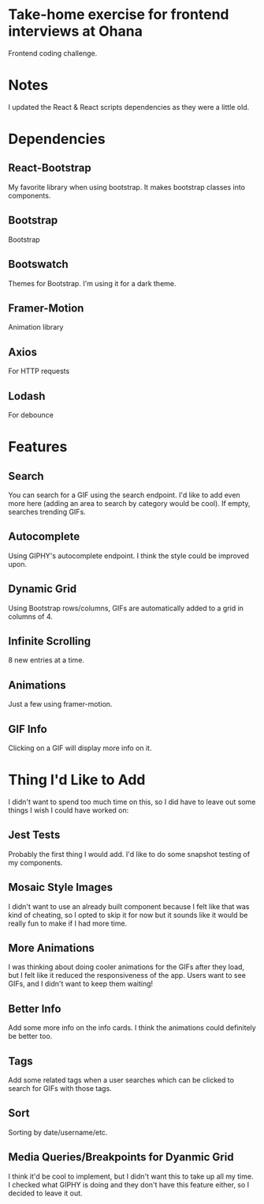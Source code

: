 # Take-home exercise for frontend interviews at Ohana

Frontend coding challenge.

# Notes
I updated the React & React scripts dependencies as they were a little old.



# Dependencies

## React-Bootstrap
My favorite library when using bootstrap. It makes bootstrap classes into components.

## Bootstrap
Bootstrap

## Bootswatch
Themes for Bootstrap. I'm using it for a dark theme.

## Framer-Motion
Animation library

## Axios
For HTTP requests

## Lodash
For debounce

# Features



## Search
You can search for a GIF using the search endpoint. I'd like to add even more here (adding an area to search by category would be cool). If empty, searches trending GIFs.

## Autocomplete
Using GIPHY's autocomplete endpoint. I think the style could be improved upon.

## Dynamic Grid
Using Bootstrap rows/columns, GIFs are automatically added to a grid in columns of 4.

## Infinite Scrolling
8 new entries at a time.

## Animations
Just a few using framer-motion.

## GIF Info
Clicking on a GIF will display more info on it.

# Thing I'd Like to Add
I didn't want to spend too much time on this, so I did have to leave out some things I wish I could have worked on:

## Jest Tests
Probably the first thing I would add. I'd like to do some snapshot testing of my components.

## Mosaic Style Images
I didn't want to use an already built component because I felt like that was kind of cheating, so I opted to skip it for now but it sounds like it would be really fun to make if I had more time.

## More Animations
I was thinking about doing cooler animations for the GIFs after they load, but I felt like it reduced the responsiveness of the app. Users want to see GIFs, and I didn't want to keep them waiting!

## Better Info
Add some more info on the info cards. I think the animations could definitely be better too.

## Tags
Add some related tags when a user searches which can be clicked to search for GIFs with those tags.

## Sort
Sorting by date/username/etc.

## Media Queries/Breakpoints for Dyanmic Grid
I think it'd be cool to implement, but I didn't want this to take up all my time. I checked what GIPHY is doing and they don't have this feature either, so I decided to leave it out.